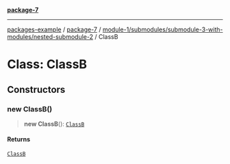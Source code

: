 [**package-7**](../../../../../index.md)

***

[packages-example](../../../../../../packages.md) / [package-7](../../../../../index.md) / [module-1/submodules/submodule-3-with-modules/nested-submodule-2](../index.md) / ClassB

# Class: ClassB

## Constructors

### new ClassB()

> **new ClassB**(): [`ClassB`](ClassB.md)

#### Returns

[`ClassB`](ClassB.md)

